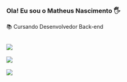 ### Ola! Eu sou o Matheus Nascimento 🖐️


📚 Cursando Desenvolvedor Back-end

<div style=''display: inline_block'' ><br/>
<img align='center'html5'' src="https://img.shields.io/badge/Python-14354C?style=for-the-badge&logo=python&logoColor=white" /><div style=''display: inline_block'' ><br/>
<img align='center'html5'' src="https://img.shields.io/badge/JavaScript-F7DF1E?style=for-the-badge&logo=javascript&logoColor=black" />
<div style=''display: inline_block'' ><br/>
<img align='center'html5'' src="https://img.shields.io/badge/C%23-239120?style=for-the-badge&logo=c-sharp&logoColor=white" />
  



